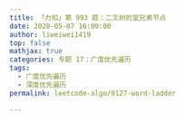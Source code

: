 ```yaml
---
title: 「力扣」第 993 题：二叉树的堂兄弟节点
date: 2020-05-07 16:00:00
author: liweiwei1419
top: false
mathjax: true
categories: 专题 17：广度优先遍历
tags:
  - 广度优先遍历
  - 深度优先遍历
permalink: leetcode-algo/0127-word-ladder

---
```


## 